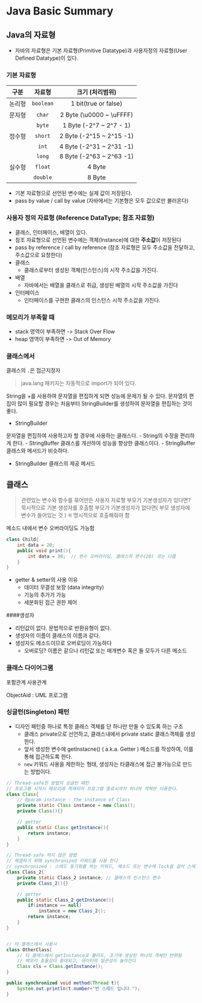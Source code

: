 # Java Basic Summary

## Java의 자료형
-  자바의 자료형은 기본 자료형(Primitive Datatype)과 사용자정의 자료형(User Defined Datatype)이 있다.

### 기본 자료형

|구분|자료형|크기 (처리범위)|
|:----:|:----:|:----:|
|논리형|`boolean`|1 bit(true or false)|
|문자형|`char`|2 Byte (\u0000 ~ \uFFFF)|
||`byte`| 1 Byte (-2^7 ~ 2^7 - 1)|
|정수형|`short`|2 Byte (-2^15 ~ 2^15 -1)|
||`int`|4 Byte (-2^31 ~ 2^31 -1)|
||`long`|8 Byte (-2^63 ~ 2^63 -1)|
|실수형|`float`| 4 Byte |
||`double`|8 Byte|

- 기본 자료형으로 선언된 변수에는 실제 값이 저장된다.
- pass by value / call by value (자바에서는 기본형은 모두 값으로만 불러온다)

### 사용자 정의 자료형 (Reference DataType; 참조 자료형)
- 클래스, 인터페이스, 배열이 있다.
- 참조 자료형으로 선언된 변수에는 객체(Instance)에 대한 **주소값**이 저장된다
- pass by reference / call by reference (참조 자료형은 모두 주소값을 전달하고, 주소값으로 요청한다)
- 클래스
    * 클래스로부터 생성된 객체(인스턴스)의 시작 주소값을 가진다.
- 배열
    * 자바에서는 배열을 클래스로 취급, 생성된 배열의 시작 주소값을 가진다
- 인터페이스
    * 인터페이스를 구현한 클래스의 인스턴스 시작 주소값을 가진다.

### 메모리가 부족할 때
- stack 영역이 부족하면 -> Stack Over Flow
- heap 영역이 부족하면 -> Out of Memory

### 클래스에서
클래스의 ```.```은 접근지정자

> java.lang 패키지는 자동적으로 import가 되어 있다.

String을 +를 사용하여 문자열을 편집하게 되면 성능에 문제가 될 수 있다. 문자열의 편집이 많이 필요할 경우는 처음부터 StringBuilder를 생성하여 문자열을 편집하는 것이 좋다.

- StringBuilder

문자열을 편집하여 사용하고자 할 경우에 사용하는 클래스다.
    - String의 수정을 편리하게 한다.
    - StringBuffer 클래스를 개선하여 성능을 향상한 클래스이다.
    - StringBuffer 클래스와 메서드가 비슷하다.

- StringBuilder 클래스의 제공 메서드


## 클래스
> 관련있는 변수와 함수를 묶어만든 사용자 자료형
부모가 기본생성자가 있다면? 묵시적으로 기본 생성자를 호출함
부모가 기본생성자가 없다면( 부모 생성자에 변수가 들어있는 것 ) `꼭` 명시적으로 호출해줘야 함

메소드 내에서 변수 오버라이딩도 가능함
```java
class Child{
    int data = 20;
    public void print(){
        int data = 30;  // 변수 오버라이딩, 클래스의 변수(20) 과는 다름
    }
}
```

- getter & setter의 사용 이유
    - 데이터 무결성 보장 (data integrity)
    - 기능의 추가가 가능
    - 세분화된 접근 권한 제어


####생성자
- 리턴값이 없다. 문법적으로 반환유형이 없다.
- 생성자의 이름이 클래스의 이름과 같다.
- 생성자도 메소드이므로 오버로딩이 가능하다
    - 오버로딩? 이름은 같으나 리턴값 또는 매개변수 혹은 둘 모두가 다른 메소드


### 클래스 다이어그램
포함관계
사용관계

ObjectAid : UML 프로그램

### 싱글턴(Singleton) 패턴
- 디자인 패턴중 하나로 특정 클래스 객체를 단 하나만 만들 수 있도록 하는 구조
    - 클래스 private으로 선언하고, 클래스내에서 private static 클래스객체를 생성한다.
    - 앞서 생성한 변수에 getInstacne() ( a.k.a. Getter ) 메소드를 작성하여, 이를 통해 접근하도록 한다.
    - `new` 키워드 사용을 제한하는 형태, 생성자는 타클래스에 접근 불가능으로 만드는 방법이다.
```java
// Thread-safe한 방법의 싱글턴 패턴
// 프로그램 시작시 메모리에 적재되어 프로그램 종료시까지 하나의 객체만 이용한다.
class Class{
    // @param instance : the instance of Class
    private static Class instance = new Class();
    private Class(){}

    // getter
    public static Class getInstance(){
        return instance;
    }
}

// Thread-safe 하지 않은 방법
// 해결하기 위해 synchronized 키워드를 사용 한다
// synchronized : 스레드 동기화를 하는 키워드, 메소드 또는 변수에 lock을 걸어 스레드가 사용중에는 다른 스레드가 접근하지 못하게 하는 키워드
class Class_2{
    private static Class_2 instance; // 클래스의 인스턴스 변수
    private Class_2(){}

    // getter
    public static Class_2 getInstance(){
        if(instance == null)
            instance = new Class_2();
        return instance;
    }
}


// 타 클래스에서 사용시
class OtherClass{
    // 타 클래스에서 getInstance로 불러도, 초기에 생성된 하나의 객체만 반환됨
    // 메모리 효율성이 증대되고, 데이터의 일관성이 높아진다
    Class cls = Class.getInstance();
}
```

```java
public synchronized void method(Thread t){
    System.out.println(t.number+"번 스레드 입니다.");
}
```